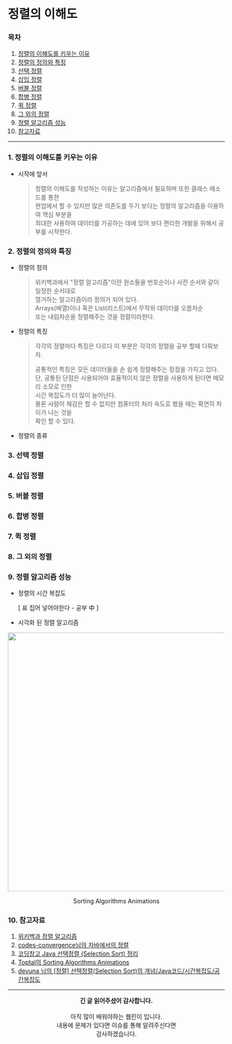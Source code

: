 # 정렬의 이해도
### 목차
1. [정렬의 이해도를 키우는 이유](https://github.com/hongcoding94/Daily-Coding-Test-java/blob/main/%EC%95%8C%EA%B3%A0%EB%A6%AC%EC%A6%98%20%ED%9A%8C%EA%B3%A0%EB%A1%9D/008.%20%EC%A0%95%EB%A0%AC.md#1-%EC%A0%95%EB%A0%AC%EC%9D%98-%EC%9D%B4%ED%95%B4%EB%8F%84%EB%A5%BC-%ED%82%A4%EC%9A%B0%EB%8A%94-%EC%9D%B4%EC%9C%A0)
2. [정렬의 정의와 특징](https://github.com/hongcoding94/Daily-Coding-Test-java/blob/main/%EC%95%8C%EA%B3%A0%EB%A6%AC%EC%A6%98%20%ED%9A%8C%EA%B3%A0%EB%A1%9D/008.%20%EC%A0%95%EB%A0%AC.md#2-%EC%A0%95%EB%A0%AC%EC%9D%98-%EC%A0%95%EC%9D%98%EC%99%80-%ED%8A%B9%EC%A7%95)
3. [선택 정렬](https://github.com/hongcoding94/Daily-Coding-Test-java/blob/main/%EC%95%8C%EA%B3%A0%EB%A6%AC%EC%A6%98%20%ED%9A%8C%EA%B3%A0%EB%A1%9D/008.%20%EC%A0%95%EB%A0%AC.md#3-%EC%84%A0%ED%83%9D-%EC%A0%95%EB%A0%AC)
4. [삽입 정렬](https://github.com/hongcoding94/Daily-Coding-Test-java/blob/main/%EC%95%8C%EA%B3%A0%EB%A6%AC%EC%A6%98%20%ED%9A%8C%EA%B3%A0%EB%A1%9D/008.%20%EC%A0%95%EB%A0%AC.md#4-%EC%82%BD%EC%9E%85-%EC%A0%95%EB%A0%AC)
5. [버블 정렬](https://github.com/hongcoding94/Daily-Coding-Test-java/blob/main/%EC%95%8C%EA%B3%A0%EB%A6%AC%EC%A6%98%20%ED%9A%8C%EA%B3%A0%EB%A1%9D/008.%20%EC%A0%95%EB%A0%AC.md#5-%EB%B2%84%EB%B8%94-%EC%A0%95%EB%A0%AC)
6. [합병 정렬](https://github.com/hongcoding94/Daily-Coding-Test-java/blob/main/%EC%95%8C%EA%B3%A0%EB%A6%AC%EC%A6%98%20%ED%9A%8C%EA%B3%A0%EB%A1%9D/008.%20%EC%A0%95%EB%A0%AC.md#6-%ED%95%A9%EB%B3%91-%EC%A0%95%EB%A0%AC)
7. [퀵 정렬](https://github.com/hongcoding94/Daily-Coding-Test-java/blob/main/%EC%95%8C%EA%B3%A0%EB%A6%AC%EC%A6%98%20%ED%9A%8C%EA%B3%A0%EB%A1%9D/008.%20%EC%A0%95%EB%A0%AC.md#7-%ED%80%B5-%EC%A0%95%EB%A0%AC)
8. [그 외의 정렬](https://github.com/hongcoding94/Daily-Coding-Test-java/blob/main/%EC%95%8C%EA%B3%A0%EB%A6%AC%EC%A6%98%20%ED%9A%8C%EA%B3%A0%EB%A1%9D/008.%20%EC%A0%95%EB%A0%AC.md#8-%EA%B7%B8-%EC%99%B8%EC%9D%98-%EC%A0%95%EB%A0%AC)
9. [정렬 알고리즘 성능]()
10. [참고자료](https://github.com/hongcoding94/Daily-Coding-Test-java/blob/main/%EC%95%8C%EA%B3%A0%EB%A6%AC%EC%A6%98%20%ED%9A%8C%EA%B3%A0%EB%A1%9D/008.%20%EC%A0%95%EB%A0%AC.md#10-%EC%B0%B8%EA%B3%A0%EC%9E%90%EB%A3%8C)
  
---

### 1. 정렬의 이해도를 키우는 이유

- 시작에 앞서  
  > 정렬의 이해도를 작성하는 이유는 알고리즘에서 필요하며 또한 클래스 메소드를 통한<br/>
  > 현업에서 할 수 있지만 많은 의존도를 두기 보다는 정렬의 알고리즘을 이용하여 핵심 부분을<br/>
  > 최대한 사용하여 데이터를 가공하는 데에 있어 보다 편리한 개발을 위해서 공부를 시작한다.

### 2. 정렬의 정의와 특징

- 정렬의 정의
  > 위키백과에서 "정렬 알고리즘"이란 원소들을 번호순이나 사전 순서와 같이 일정한 순서대로<br/>
  > 열거하는 알고리즘이라 정의가 되어 있다.<br/>
  > Arrays(배열)이나 혹은 List(리스트)에서 무작위 데이터를 오름차순<br/>
  > 또는 내림차순을 정렬해주는 것을 정렬이라한다.

- 정렬의 특징
  > 각각의 정렬마다 특징은 다르다 이 부분은 각각의 정렬을 공부 할때 다뤄보자.<br/>
  > 
  > 공통적인 특징은 모든 데이터들을 손 쉽게 정렬해주는 장점을 가지고 있다.<br/>
  > 단, 공통된 단점은 사용되어야 효율적이지 않은 정렬을 사용하게 된다면 메모리 소모로 인한<br/>
  > 시간 복잡도가 더 많이 늘어난다.<br/>
  > 물론 사람이 체감은 할 수 없지만 컴퓨터의 처리 속도로 봤을 때는 확연히 차이가 나는 것을<br/>
  > 확인 할 수 있다. 

- 정렬의 종류
  

### 3. 선택 정렬

### 4. 삽입 정렬

### 5. 버블 정렬

### 6. 합병 정렬

### 7. 퀵 정렬

### 8. 그 외의 정렬

### 9. 정렬 알고리즘 성능

- 정렬의 시간 복잡도
  >

  [ 표 집어 넣어야한다 - 공부 中 ]

- 시각화 된 정렬 알고리즘 
<div align="center">
  <img src="https://user-images.githubusercontent.com/66407386/185299739-6b1a761a-827f-4860-ab06-616e8146cec5.gif" width="600" height="" /> 
  <p> Sorting Algorithms Animations </p>
</div>

  > 

### 10. 참고자료
1. [위키백과 정렬 알고리즘](https://namu.wiki/w/%EC%A0%95%EB%A0%AC%20%EC%95%8C%EA%B3%A0%EB%A6%AC%EC%A6%98)
2. [codes-convergence님의 자바에서의 정렬](https://sayo-le.tistory.com/54)
3. [코딩창고 Java 선택정렬 (Selection Sort) 정리](https://xzio.tistory.com/302)
4. [Toptal의 Sorting Algorithms Animations](https://www.toptal.com/developers/sorting-algorithms)
5. [devuna 님의 [정렬] 선택정렬(Selection Sort)의 개념/Java코드/시간복잡도/공간복잡도](https://devuna.tistory.com/28)

---
<div align="center">
  <b>긴 글 읽어주셨어 감사합니다.</b><br/><br/>
  아직 많이 배워야하는 웹린이 입니다.<br/>
  내용에 문제가 있다면 이슈를 통해 알려주신다면 <br>
  감사하겠습니다.
</div>
